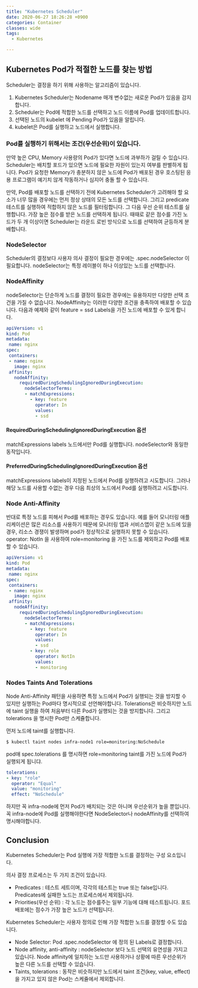 ```yaml
---
title: "Kubernetes Scheduler"
date: 2020-06-27 18:26:28 +0900
categories: Container
classes: wide
tags:
  - Kubernetes

---
```

## Kubernetes Pod가 적절한 노드를 찾는 방법
Scheduler는 결정을 하기 위해 사용하는 알고리즘이 있습니다. 

1. Kubernetes Scheduler는 Nodename 매개 변수없는 새로운 Pod가 있음을 감지합니다. 
2. Scheduler는 Pod에 적합한 노드를 선택하고 노드 이름에 Pod를 업데이트합니다.
3. 선택된 노드의 kubelet 에 Pending Pod가 있음을 알립니다.
4. kubelet은 Pod를 실행하고 노드에서 실행합니다.

### Pod를 실행하기 위해서는 조건(우선순위)이 있습니다.
만약 높은 CPU, Memory 사용량의 Pod가 있다면 노드에 과부하가 걸릴 수 있습니다. 
Scheduler는 배치할 포드가 있으면 노드에 필요한 자원이 있는지 여부를 판별하게 됩니다.
Pod가 요청한 Memory가 충분하지 않은 노드에 Pod가 배포된 경우 호스팅된 응용 프로그램이 예기치 않게 작동하거나 심지어 충돌 할 수 있습니다.

만약, Pod를 배포할 노드를 선택하기 전에 Kubernetes Scheduler가 고려해야 할 요소가 너무 많을 경우에는 먼저 정상 상태의 모든 노드를 선택합니다.
그리고 predicate 테스트를 실행하여 적합하지 않은 노드를 필터링합니다. 그 다음 우선 순위 테스트를 실행합니다. 가장 높은 점수를 받은 노드를 선택하게 됩니다.
때때로 같은 점수를 가진 노드가 두 개 이상이면 Scheduler는 라운드 로빈 방식으로 노드를 선택하여 균등하게 분배합니다.


### NodeSelector
Scheduler의 결정보다 사용자 의사 결정이 필요한 경우에는  .spec.nodeSelector 이 필요합니다.
nodeSelector는 특정 레이블이 하나 이상있는 노드를 선택합니다. 

### NodeAffinity
nodeSelector는 단순하게 노드를 결정이 필요한 경우에는 유용하지만 다양한 선택 조건을 가질 수 없습니다. 
NodeAffinity는 이러한 다양한 조건을 충족하여 배포할 수 있습니다.
다음과 예제와 같이 feature = ssd Labels을 가진 노드에 배포할 수 있게 합니다.
```yaml
apiVersion: v1
kind: Pod
metadata:
 name: nginx
spec:
 containers:
 - name: nginx
   image: nginx
 affinity:
   nodeAffinity:
     requiredDuringSchedulingIgnoredDuringExecution:
       nodeSelectorTerms:
       - matchExpressions:
         - key: feature
           operator: In
           values:
           - ssd

```

#### RequiredDuringSchedulingIgnoredDuringExecution 옵션
matchExpressions labels 노드에서만 Pod를 실행합니다. nodeSelector와 동일한 동작입니다.

#### PreferredDuringSchedulingIgnoredDuringExecution 옵션
matchExpressions labels이 지정된 노드에서 Pod를 실행하려고 시도합니다. 
그러나 해당 노드를 사용할 수없는 경우 다음 최상의 노드에서 Pod를 실행하려고 시도합니다.


### Node Anti-Affinity
반대로 특정 노드를 피해서 Pod를 배포하는 경우도 있습니다.
예를 들어 모니터링 애플리케이션은 많은 리소스를 사용하기 때문에 모니터링 앱과 서비스앱이 같은 노드에 있을 경우, 리소스 경쟁이 발생하며 pod가 정상적으로 실행하지 못할 수 있습니다.
operator: NotIn 을 사용하여 role=monitoring 을 가진 노드를 제외하고 Pod를 배포할 수 있습니다.

```yaml
apiVersion: v1
kind: Pod
metadata:
 name: nginx
spec:
 containers:
 - name: nginx
   image: nginx
 affinity:
   nodeAffinity:
     requiredDuringSchedulingIgnoredDuringExecution:
       nodeSelectorTerms:
       - matchExpressions:
         - key: feature
           operator: In
           values:
           - ssd
         - key: role
           operator: NotIn
           values:
           - monitoring
```

###  Nodes Taints And Tolerations
Node Anti-Affinity 패턴을 사용하면 특정 노드에서 Pod가 실행되는 것을 방지할 수 있지만 실행하는 Pod마다 명시적으로 선언해야합니다. 
Tolerations은 비슷하지만 노드에 taint 실행을 하여 처음부터 다른 Pod가 실행되는 것을 방지합니다. 그리고 tolerations 을 명시한 Pod만 스케쥴합니다.

먼저 노드에 taint를 실행합니다.
```bash
$ kubectl taint nodes infra-node1 role=monitoring:NoSchedule
```

pod애 spec.tolerations 를 명시하면 role=monitoring taint를 가진 노드에 Pod가 실행되게 됩니댜.

```yaml
tolerations:
- key: "role"
  operator: "Equal"
  value: "monitoring"
  effect: "NoSchedule"
```

하지만 꼭 infra-node에 먼저 Pod가 배치되는 것은 아니며 우선순위가 높을 뿐입니다. 꼭 infra-node에 Pod를 실행해야한다면 NodeSelector나 nodeAffinity를 선택하여 명시해야합니다.

## Conclusion
Kubernetes Scheduler는 Pod 실행에 가장 적합한 노드를 결정하는 구성 요소입니다.

의사 결정 프로세스는 두 가지 조건이 있습니다.
  * Predicates : 테스트 세트이며, 각각의 테스트는 true 또는 false입니다. Predicates에 실패한 노드는 프로세스에서 제외됩니다.
  * Priorities(우선 순위) : 각 노드는 점수를주는 일부 기능에 대해 테스트됩니다. 포드 배포에는 점수가 가장 높은 노드가 선택됩니다.

Kubernetes Scheduler는 사용자 정의로 인해 가장 적합한 노드를 결정할 수도 있습니다.
  * Node Selector: Pod .spec.nodeSelector 에 정의 된 Labels로 결정합니다.
  * Node affinity, anti-affinity : nodeSelector 보다 노드 선택의 유연성을 가지고 있습니다. Node affinity에 일치하는 노드만 사용하거나 상황에 따른 우선순위가 높은 다른 노드를 선택할 수 있습니다.
  * Taints, tolerations : 동작은 비슷하지만 노드에서 taint 조건(key, value, effect)을 가지고 있지 않은 Pod는 스케쥴에서 제외합니다.